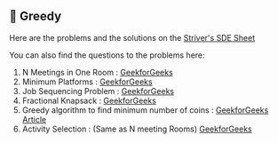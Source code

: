 ## 🐊 Greedy

Here are the problems and the solutions on the [Striver's SDE Sheet](https://takeuforward.org/interviews/strivers-sde-sheet-top-coding-interview-problems) 

You can also find the questions to the problems here: 
1. N Meetings in One Room : [GeekforGeeks](https://www.geeksforgeeks.org/problems/n-meetings-in-one-room-1587115620/1)
2. Minimum Platforms : [GeekforGeeks](https://www.geeksforgeeks.org/problems/minimum-platforms-1587115620/1)
3. Job Sequencing Problem : [GeekforGeeks](https://www.geeksforgeeks.org/problems/job-sequencing-problem-1587115620/1)
4. Fractional Knapsack : [GeekforGeeks](https://www.geeksforgeeks.org/problems/fractional-knapsack-1587115620/1)
5. Greedy algorithm to find minimum number of coins : [GeekforGeeks Article](https://www.geeksforgeeks.org/find-minimum-number-of-coins-that-make-a-change/)
6. Activity Selection : (Same as N meeting Rooms) [GeekforGeeks](https://www.geeksforgeeks.org/problems/n-meetings-in-one-room-1587115620/1)
